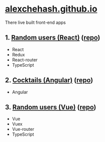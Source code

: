 # [alexchehash.github.io](https://alexchehash.github.io)
There live built front-end apps
## 1. [Random users (React)](https://alexchehash.github.io/react) ([repo](https://github.com/aliskander84/random-users-react))
- React
- Redux
- React-router
- TypeScript
## 2. [Cocktails (Angular)](https://alexchehash.github.io/cocktails) ([repo](https://github.com/aliskander84/cocktails))
- Angular
## 3. [Random users (Vue)](https://alexchehash.github.io/vue) ([repo](https://github.com/aliskander84/vue-vuex-router-ts))
- Vue
- Vuex
- Vue-router
- TypeScript
